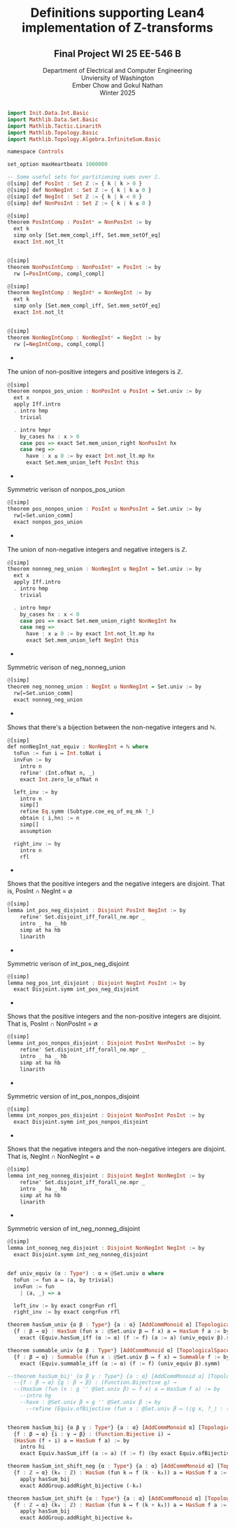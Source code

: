 
<center><h1>Definitions supporting Lean4 implementation of Z-transforms</h1></center>
<center><h2>Final Project WI 25 EE-546 B</h2></center>

<center>
Department of Electrical and Computer Engineering<br />
Unviersity of Washington<br />
Ember Chow and Gokul Nathan<br />
Winter 2025<br />
</center>
<br />


```hs
import Init.Data.Int.Basic
import Mathlib.Data.Set.Basic
import Mathlib.Tactic.Linarith
import Mathlib.Topology.Basic
import Mathlib.Topology.Algebra.InfiniteSum.Basic

namespace Controls

set_option maxHeartbeats 1000000

-- Some useful sets for partitioning sums over ℤ.
@[simp] def PosInt : Set ℤ := { k | k > 0 }
@[simp] def NonNegInt : Set ℤ := { k | k ≥ 0 }
@[simp] def NegInt : Set ℤ := { k | k < 0 }
@[simp] def NonPosInt : Set ℤ := { k | k ≤ 0 }

@[simp]
theorem PosIntComp : PosIntᶜ = NonPosInt := by
  ext k
  simp only [Set.mem_compl_iff, Set.mem_setOf_eq]
  exact Int.not_lt


@[simp]
theorem NonPosIntComp : NonPosIntᶜ = PosInt := by
  rw [←PosIntComp, compl_compl]

@[simp]
theorem NegIntComp : NegIntᶜ = NonNegInt := by
  ext k
  simp only [Set.mem_compl_iff, Set.mem_setOf_eq]
  exact Int.not_lt


@[simp]
theorem NonNegIntComp : NonNegIntᶜ = NegInt := by
  rw [←NegIntComp, compl_compl]
```
-
The union of non-positive integers and positive integers is ℤ.

```hs
@[simp]
theorem nonpos_pos_union : NonPosInt ∪ PosInt = Set.univ := by
  ext x
  apply Iff.intro
  . intro hmp
    trivial

  . intro hmpr
    by_cases hx : x > 0
    case pos => exact Set.mem_union_right NonPosInt hx
    case neg =>
      have : x ≤ 0 := by exact Int.not_lt.mp hx
      exact Set.mem_union_left PosInt this
```
-
Symmetric verison of nonpos_pos_union

```hs
@[simp]
theorem pos_nonpos_union : PosInt ∪ NonPosInt = Set.univ := by
  rw[←Set.union_comm]
  exact nonpos_pos_union
```
-
The union of non-negative integers and negative integers is ℤ.

```hs
@[simp]
theorem nonneg_neg_union : NonNegInt ∪ NegInt = Set.univ := by
  ext x
  apply Iff.intro
  . intro hmp
    trivial

  . intro hmpr
    by_cases hx : x < 0
    case pos => exact Set.mem_union_right NonNegInt hx
    case neg =>
      have : x ≥ 0 := by exact Int.not_lt.mp hx
      exact Set.mem_union_left NegInt this
```
-
Symmetric verison of neg_nonneg_union

```hs
@[simp]
theorem neg_nonneg_union : NegInt ∪ NonNegInt = Set.univ := by
  rw[←Set.union_comm]
  exact nonneg_neg_union
```
-
Shows that there's a bijection between the non-negative integers and ℕ.

```hs
@[simp]
def nonNegInt_nat_equiv : NonNegInt ≃ ℕ where
  toFun := fun i ↦ Int.toNat i
  invFun := by
    intro n
    refine' ⟨Int.ofNat n, _⟩
    exact Int.zero_le_ofNat n

  left_inv := by
    intro n
    simp[]
    refine Eq.symm (Subtype.coe_eq_of_eq_mk ?_)
    obtain ⟨ i,hn⟩ := n
    simp[]
    assumption

  right_inv := by
    intro n
    rfl
```
-
Shows that the positive integers and the negative integers are disjoint.
That is, PosInt ∩ NegInt = ∅

```hs
@[simp]
lemma int_pos_neg_disjoint : Disjoint PosInt NegInt := by
    refine' Set.disjoint_iff_forall_ne.mpr _
    intro _ ha _ hb
    simp at ha hb
    linarith
```
-
Symmetric verison of int_pos_neg_disjoint

```hs
@[simp]
lemma neg_pos_int_disjoint : Disjoint NegInt PosInt := by
  exact Disjoint.symm int_pos_neg_disjoint
```
-
Shows that the positive integers and the non-positive integers are disjoint.
That is, PosInt ∩ NonPosInt = ∅

```hs
@[simp]
lemma int_pos_nonpos_disjoint : Disjoint PosInt NonPosInt := by
    refine' Set.disjoint_iff_forall_ne.mpr _
    intro _ ha _ hb
    simp at ha hb
    linarith
```
-
Symmetric version of int_pos_nonpos_disjoint

```hs
@[simp]
lemma int_nonpos_pos_disjoint : Disjoint NonPosInt PosInt := by
  exact Disjoint.symm int_pos_nonpos_disjoint
```
-
Shows that the negative integers and the non-negative integers are disjoint.
That is, NegInt ∩ NonNegInt = ∅

```hs
@[simp]
lemma int_neg_nonneg_disjoint : Disjoint NegInt NonNegInt := by
    refine' Set.disjoint_iff_forall_ne.mpr _
    intro _ ha _ hb
    simp at ha hb
    linarith
```
-
Symmetric version of int_neg_nonneg_disjoint

```hs
@[simp]
lemma int_nonneg_neg_disjoint : Disjoint NonNegInt NegInt := by
  exact Disjoint.symm int_neg_nonneg_disjoint


def univ_equiv (α : Type*) : α ≃ @Set.univ α where
  toFun := fun a ↦ ⟨a, by trivial⟩
  invFun := fun
    | ⟨a, _⟩ => a

  left_inv := by exact congrFun rfl
  right_inv := by exact congrFun rfl

theorem hasSum_univ {α β : Type*} {a : α} [AddCommMonoid α] [TopologicalSpace α]
  {f : β → α} : HasSum (fun x : @Set.univ β ↦ f x) a ↔ HasSum f a := by
    exact (Equiv.hasSum_iff (α := α) (f := f) (a := a) (univ_equiv β).symm)

theorem summable_univ {α β : Type*} [AddCommMonoid α] [TopologicalSpace α]
  {f : β → α} : Summable (fun x : @Set.univ β ↦ f x) ↔ Summable f := by
    exact (Equiv.summable_iff (α := α) (f := f) (univ_equiv β).symm)

--theorem hasSum_bij' {α β γ : Type*} {a : α} [AddCommMonoid α] [TopologicalSpace α]
  --{f : β → α} {g : β → β} : (Function.Bijective g) →
  --(HasSum (fun (x : g '' @Set.univ β) ↦ f x) a ↔ HasSum f a) := by
    --intro hg
    --have : @Set.univ β ≃ g '' @Set.univ β := by
      --refine (Equiv.ofBijective (fun x : @Set.univ β ↦ (⟨g x, ?_⟩ : (g '' @Set.univ β)))  ?_).symm


theorem hasSum_bij {α β γ : Type*} {a : α} [AddCommMonoid α] [TopologicalSpace α]
  {f : β → α} {i : γ → β} : (Function.Bijective i) →
  (HasSum (f ∘ i) a ↔ HasSum f a) := by
    intro hi
    exact Equiv.hasSum_iff (a := a) (f := f) (by exact Equiv.ofBijective i hi)

theorem hasSum_int_shift_neg {α : Type*} {a : α} [AddCommMonoid α] [TopologicalSpace α]
  {f : ℤ → α} (k₀ : ℤ) : HasSum (fun k ↦ f (k - k₀)) a ↔ HasSum f a := by
    apply hasSum_bij
    exact AddGroup.addRight_bijective (-k₀)

theorem hasSum_int_shift {α : Type*} {a : α} [AddCommMonoid α] [TopologicalSpace α]
  {f : ℤ → α} (k₀ : ℤ) : HasSum (fun k ↦ f (k + k₀)) a ↔ HasSum f a := by
    apply hasSum_bij
    exact AddGroup.addRight_bijective k₀
```
